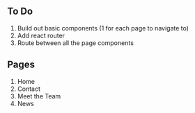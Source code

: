 ## To Do

1. Build out basic components (1 for each page to navigate to)
2. Add react router
3. Route between all the page components

## Pages

1. Home
2. Contact
3. Meet the Team
4. News
